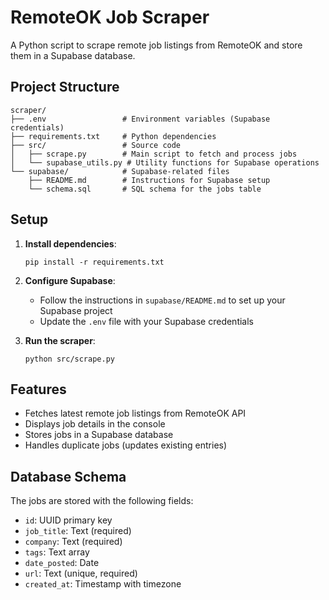 # RemoteOK Job Scraper

A Python script to scrape remote job listings from RemoteOK and store them in a Supabase database.

## Project Structure

```
scraper/
├── .env                 # Environment variables (Supabase credentials)
├── requirements.txt     # Python dependencies
├── src/                 # Source code
│   ├── scrape.py        # Main script to fetch and process jobs
│   └── supabase_utils.py # Utility functions for Supabase operations
└── supabase/            # Supabase-related files
    ├── README.md        # Instructions for Supabase setup
    └── schema.sql       # SQL schema for the jobs table
```

## Setup

1. **Install dependencies**:
   ```
   pip install -r requirements.txt
   ```

2. **Configure Supabase**:
   - Follow the instructions in `supabase/README.md` to set up your Supabase project
   - Update the `.env` file with your Supabase credentials

3. **Run the scraper**:
   ```
   python src/scrape.py
   ```

## Features

- Fetches latest remote job listings from RemoteOK API
- Displays job details in the console
- Stores jobs in a Supabase database
- Handles duplicate jobs (updates existing entries)

## Database Schema

The jobs are stored with the following fields:
- `id`: UUID primary key
- `job_title`: Text (required)
- `company`: Text (required)
- `tags`: Text array
- `date_posted`: Date
- `url`: Text (unique, required)
- `created_at`: Timestamp with timezone
